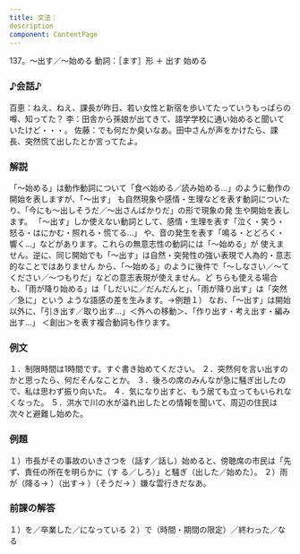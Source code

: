 ```yaml
---
title: 文法：
description
component: ContentPage
---
```



137。～出す／～始める
動詞：［ます］形 ＋ 出す
始める
### ♪会話♪
百恵：ねえ、ねえ、課長が昨日、若い女性と新宿を歩いてたっていうもっぱらの噂、知ってた？
李：田舎から孫娘が出てきて、語学学校に通い始めると聞いていたけど・・・。
佐藤：でも何だか臭いなあ。田中さんが声をかけたら、課長、突然慌て出したとか言ってたよ。
### 解説
「～始める」は動作動詞について「食べ始める／読み始める…」のように動作の開始を表しますが、「～出す」 も自然現象や感情・生理などを表す動詞についたり、「今にも～出しそうだ／～出さんばかりだ」の形で現象の発 生や開始を表します。
「～出す」しか使えない動詞として、感情・生理を表す「泣く・笑う・怒る・はにかむ・照れる・慌てる…」
や、音の発生を表す「鳴る・とどろく・響く…」などがあります。これらの無意志性の動詞には「～始める」が 使えません。逆に、同じ開始でも「～出す」は自然・突発性の強い表現で人為的・意志的なことではありません から、「～始める」のように後件で「～しなさい／～てください／～つもりだ」などの意志表現が使えません。ど ちらも使える場合も、「雨が降り始める」は「しだいに／だんだんと」、「雨が降り出す」は「突然／急に」という ような語感の差を生みます。→例題１）
なお、「～出す」は開始以外に、「引き出す／取り出す…」＜外への移動＞、「作り出す・考え出す・編み出す…」 ＜創出＞を表す複合動詞も作ります。
### 例文
１．制限時間は1時間です。すぐ書き始めてください。
２．突然何を言い出すのかと思ったら、何だそんなことか。
３．後ろの席のみんなが急に騒ぎ出したので、私は思わず振り向いた。
４．気になり出すと、もう居ても立ってもいられなくなった。
５．洪水で川の水が溢れ出したとの情報を聞いて、周辺の住民は次々と避難し始めた。
### 例題
１）市長がその事故のいきさつを（話す／話し）始めると、傍聴席の市民は「先ず、責任の所在を明らかに（す
る／しろ）」と騒ぎ（出した／始めた）。
２）雨が（降る→ ）（出す→ ）（そうだ→ ）嫌な雲行きだなあ。
### 前課の解答
１）を／卒業した／になっている
２）で（時間・期間の限定）／終わった／なる
